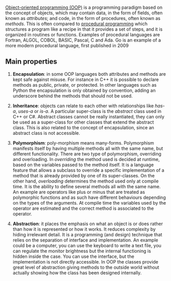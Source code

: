 

[Object-oriented programming (OOP)](https://en.wikipedia.org/wiki/Object-oriented_programming) is a programming paradigm based on the concept of objects, which may contain data, in the form of fields, often known as *attributes*; and code, in the form of procedures, often known as *methods*. This is often compared to [procedural programming](https://en.wikipedia.org/wiki/Procedural_programming) which structures a program like a recipe in that it provides a set of steps, and it is organized in routines or functions. Examples of procedural languages are Fortran, ALGOL, COBOL, BASIC, Pascal, C and Ada. Go is an example of a more modern procedural language, first published in 2009

Main properties
---------------

1. **Encapsulation**: in some OOP languages both attributes and methods are kept safe against misuse. For instance in C++ it is possible to declare methods as public, private, or protected. In other languages such as Python the encapsulation is only obtained by convention, adding an underscore behind the methods that should not be used.

2. **Inheritance**: objects can relate to each other with relationships like *has-a*, *uses-a* or *is-a*. A particular super-class is the *abstract* class used in C++ or C#. Abstract classes cannot be really instantiated, they can only be used as a super-class for other classes that extend the abstract class. This is also related to the concept of encapsulation, since an abstract class is not accessible.

3. **Polymorphism**: poly-morphism means many-forms.  Polymorphism manifests itself by having multiple methods all with the same name, but different functionality. There are two type of polymorphism, overriding and overloading. In *overriding* the method used is decided at runtime, based on the variables passed to the method itself. It is a language feature that allows a subclass to override a specific implementation of a method that is already provided by one of its super-classes. On the other hand, *overloading* determines the method used only at compile time. It is the ability to define several methods all with the same name. An example are operators like plus or minus that are treated as polymorphic functions and as such have different behaviours depending on the types of the arguments. At compile time the variables used by the operator are estimated and the correct method is associated to the operator.

4. **Abstraction**: it places the emphasis on what an object is or does rather than how it is represented or how it works. It reduces complexity by hiding irrelevant detail. It is a programming (and design) technique that relies on the separation of interface and implementation. An example could be a computer, you can use the keyboard to write a text file, you can regulate the monitor brightness but the internal functioning is hidden inside the case. You can use the interface, but the implementation is not directly accessible. In OOP the classes provide great level of abstraction giving methods to the outside world without actually showing how the class has been designed internally.


